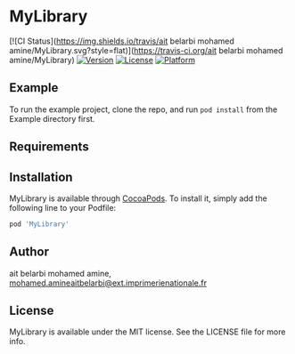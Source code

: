 # MyLibrary

[![CI Status](https://img.shields.io/travis/ait belarbi mohamed amine/MyLibrary.svg?style=flat)](https://travis-ci.org/ait belarbi mohamed amine/MyLibrary)
[![Version](https://img.shields.io/cocoapods/v/MyLibrary.svg?style=flat)](https://cocoapods.org/pods/MyLibrary)
[![License](https://img.shields.io/cocoapods/l/MyLibrary.svg?style=flat)](https://cocoapods.org/pods/MyLibrary)
[![Platform](https://img.shields.io/cocoapods/p/MyLibrary.svg?style=flat)](https://cocoapods.org/pods/MyLibrary)

## Example

To run the example project, clone the repo, and run `pod install` from the Example directory first.

## Requirements

## Installation

MyLibrary is available through [CocoaPods](https://cocoapods.org). To install
it, simply add the following line to your Podfile:

```ruby
pod 'MyLibrary'
```

## Author

ait belarbi mohamed amine, mohamed.amineaitbelarbi@ext.imprimerienationale.fr

## License

MyLibrary is available under the MIT license. See the LICENSE file for more info.
